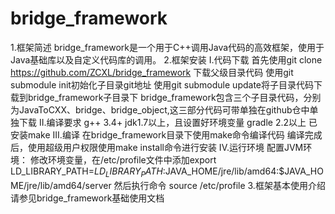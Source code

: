 # bridge_framework
1.框架简述
  bridge_framework是一个用于C++调用Java代码的高效框架，使用于Java基础库以及自定义代码库的调用。
2.框架安装
  I.代码下载
    首先使用git clone https://github.com/ZCXL/bridge_framework 下载父级目录代码
    使用git submodule init初始化子目录git地址
    使用git submodule update将子目录代码下载到bridge_framework子目录下
    bridge_framework包含三个子目录代码，分别为JavaToCXX、bridge、bridge_object,这三部分代码可带单独在github仓中单独下载
  II.编译要求
    g++ 3.4+
    jdk1.7以上，且设置好环境变量
    gradle 2.2以上
    已安装make
  III.编译
    在bridge_framework目录下使用make命令编译代码
    编译完成后，使用超级用户权限使用make install命令进行安装
  IV.运行环境
    配置JVM环境：
      修改环境变量，在/etc/profile文件中添加export LD_LIBRARY_PATH=$LD_LIBRARY_PATH:$JAVA_HOME/jre/lib/amd64:$JAVA_HOME/jre/lib/amd64/server
      然后执行命令 source /etc/profile
3.框架基本使用介绍
  请参见bridge_framework基础使用文档
      
